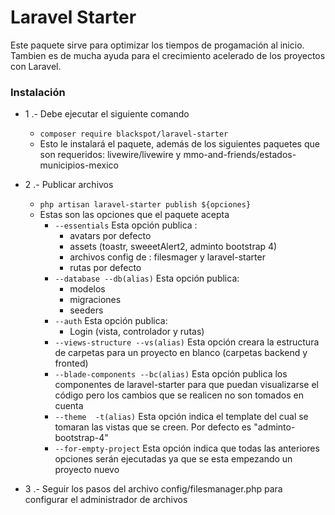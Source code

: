 ﻿# Laravel Starter

Este paquete sirve para optimizar los tiempos de progamación al inicio.
Tambien es de mucha ayuda para el crecimiento acelerado de los proyectos con Laravel.


### Instalación

 - 1 .- Debe ejecutar el siguiente comando
	 - `composer require blackspot/laravel-starter`
	 - Esto le instalará el paquete, además de los siguientes paquetes que son requeridos: livewire/livewire y mmo-and-friends/estados-municipios-mexico
	 
- 2 .- Publicar archivos
	 - `php artisan laravel-starter publish ${opciones}`
	 - Estas son las opciones que el paquete acepta
		 - `--essentials` Esta opción publica :
			 - avatars por defecto
			 - assets (toastr, sweeetAlert2, adminto bootstrap 4)
			 - archivos config de : filesmager y laravel-starter
			 - rutas por defecto
		- `--database --db(alias)` Esta opción publica:
			- modelos
			- migraciones
			- seeders
		 - `--auth` Esta opción publica:
			 - Login (vista, controlador y rutas)
		- `--views-structure --vs(alias)` Esta opción creara la estructura de carpetas para un proyecto en blanco (carpetas backend y fronted)
		- `--blade-components --bc(alias)` Esta opción publica los componentes de laravel-starter para que puedan visualizarse el código pero los cambios que se realicen no son tomados en cuenta
		- `--theme  -t(alias)` Esta opción indica el template del cual se tomaran las vistas que se creen. Por defecto es "adminto-bootstrap-4"
		- `--for-empty-project` Esta opción indica que todas las anteriores opciones serán ejecutadas ya que se esta empezando un proyecto nuevo

- 3 .- Seguir los pasos del archivo config/filesmanager.php para configurar el administrador de archivos



